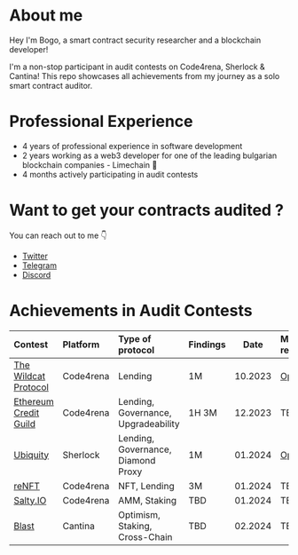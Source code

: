 # About me
Hey I'm Bogo, a smart contract security researcher and a blockchain developer! 

I'm a non-stop participant in audit contests on Code4rena, Sherlock & Cantina! This repo showcases all achievements from my journey as a solo smart contract auditor.

# Professional Experience
- 4 years of professional experience in software development
- 2 years working as a web3 developer for one of the leading bulgarian blockchain companies - Limechain 🍋
- 4 months actively participating in audit contests

# Want to get your contracts audited ?

You can reach out to me 👇
- [Twitter](https://twitter.com/xb0g0)
- [Telegram](https://t.me/xb0g0)
- [Discord](https://discordapp.com/users/911893685908684832)

# Achievements in Audit Contests

| Contest                                                                  | Platform  | Type of protocol              | Findings| Date | My report|Info                                                                                     |
| :----------------------------------------------------------------------- | :-------- | :---------------------------- | :------------------------- |--- |:--------------------------------------------------------------------------------------------- |-------------------------| 
| [The Wildcat Protocol](https://code4rena.com/audits/2023-10-the-wildcat-protocol#top)  | Code4rena  | Lending              | 1M  | 10.2023             | [Open](./contests/Code4rena/WildCat.md)| 
| [Ethereum Credit Guild](https://code4rena.com/audits/2023-12-ethereum-credit-guild#top)  | Code4rena  | Lending, Governance, Upgradeability             | 1H 3M  | 12.2023           | TBD |
| [Ubiquity](https://audits.sherlock.xyz/contests/138)  | Sherlock  | Lending, Governance, Diamond Proxy              |1M  | 01.2024            | [Open](./contests/Sherlock/Ubiquity.md) | ranked **14th** out of **257**
| [reNFT](https://code4rena.com/audits/2024-01-renft#top)  | Code4rena  | NFT, Lending              | 3M  | 01.2024            | TBD |
| [Salty.IO](https://code4rena.com/audits/2024-01-saltyio#top)  | Code4rena  | AMM, Staking              | TBD  | 01.2024            | TBD |
| [Blast](https://cantina.xyz/competitions/c90131b4-5c7c-4ebc-a1f3-8002d219bfe0)  | Cantina  | Optimism, Staking, Cross-Chain              | TBD  | 02.2024            | TBD |

